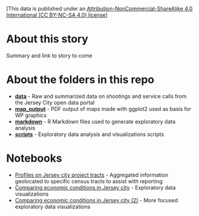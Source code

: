 [This data is published under an [Attribution-NonCommercial-ShareAlike 4.0 International (CC BY-NC-SA 4.0) license](https://creativecommons.org/licenses/by-nc-sa/4.0/)]

# About this story

Summary and link to story to come

# About the folders in this repo

* **[data](data)** - Raw and summarized data on shootings and service calls from the Jersey City open data portal
* **[map_output](map_output)** - PDF output of maps made with ggplot2 used as basis for WP graphics
* **[markdown](markdown)** - R Markdown files used to generate exploratory data analysis
* **[scripts](scripts)** - Exploratory data analysis and visualizations scripts

# Notebooks

* [Profiles on Jersey city project tracts](http://wpinvestigates.github.io/kushner_eb5_census) - Aggregated information geolocated to specific census tracts to assist with reporting
* [Comparing economic conditions in Jersey city](http://wpinvestigates.github.io/kushner_eb5_census/tracts.html) - Exploratory data visualizations 
* [Comparing economic conditions in Jersey city (2)](http://wpinvestigates.github.io/kushner_eb5_census/tracts_two.html) - More focused exploratory data visualizations 




